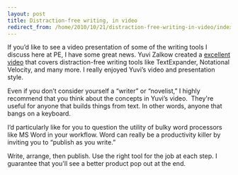 ```yaml
---
layout: post
title: Distraction-free writing, in video
redirect_from: /home/2010/10/21/distraction-free-writing-in-video/index.html
---
```

<p>If you’d like to see a video presentation of some of the writing tools I discuss here at PE, I have some great news.  Yuvi Zalkow created a <a href="http://yuvizalkow.com/blog/seriouswriting/">excellent video</a> that covers distraction-free writing tools like TextExpander, Notational Velocity, and many more.
I really enjoyed Yuvi’s video and presentation style.</p>
<p>Even if you don’t consider yourself a “writer” or “novelist,” I highly recommend that you think about the concepts in Yuvi’s video.  They're useful for anyone that builds things from text. In other words, anyone that bangs on a keyboard.</p>
<p>I’d particularly like for you to question the utility of bulky word processors like MS Word in your workflow. Word can really be a productivity killer by inviting you to “publish as you write.”</p>
<p>Write, arrange, then publish. Use the right tool for the job at each step. I guarantee that you'll see a better product pop out at the end.</p>
